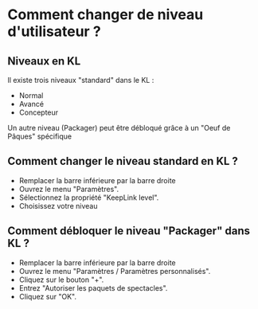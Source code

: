 Comment changer de niveau d'utilisateur ?
==
Niveaux en KL
-
Il existe trois niveaux "standard" dans le KL :
* Normal
* Avancé
* Concepteur

Un autre niveau (Packager) peut être débloqué grâce à un "Oeuf de Pâques" spécifique

Comment changer le niveau standard en KL ?
-
* Remplacer la barre inférieure par la barre droite
* Ouvrez le menu "Paramètres".
* Sélectionnez la propriété "KeepLink level".
* Choisissez votre niveau

Comment débloquer le niveau "Packager" dans KL ?
-
* Remplacer la barre inférieure par la barre droite
* Ouvrez le menu "Paramètres / Paramètres personnalisés".
* Cliquez sur le bouton "+".
* Entrez "Autoriser les paquets de spectacles".
* Cliquez sur "OK".
